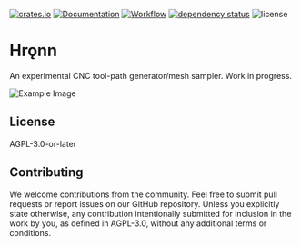 [![crates.io](https://img.shields.io/crates/v/hronn.svg)](https://crates.io/crates/hronn)
[![Documentation](https://docs.rs/hronn/badge.svg)](https://docs.rs/hronn)
[![Workflow](https://github.com/eadf/hronn/workflows/Rust/badge.svg)](https://github.com/eadf/hronn.rs/workflows/Rust/badge.svg)
[![dependency status](https://deps.rs/crate/hronn/0.3.0/status.svg)](https://deps.rs/crate/hronn/0.3.0)
![license](https://img.shields.io/crates/l/hronn)

# Hrǫnn

An experimental CNC tool-path generator/mesh sampler. Work in progress.

![Example Image](https://github.com/eadf/hallr/assets/655495/af3a0456-1c9c-43b1-a1eb-3512c29fd5b2)

## License
AGPL-3.0-or-later

## Contributing

We welcome contributions from the community.
Feel free to submit pull requests or report issues on our GitHub repository.
Unless you explicitly state otherwise, any contribution intentionally submitted for inclusion in the work by you,
as defined in AGPL-3.0, without any additional terms or conditions.
